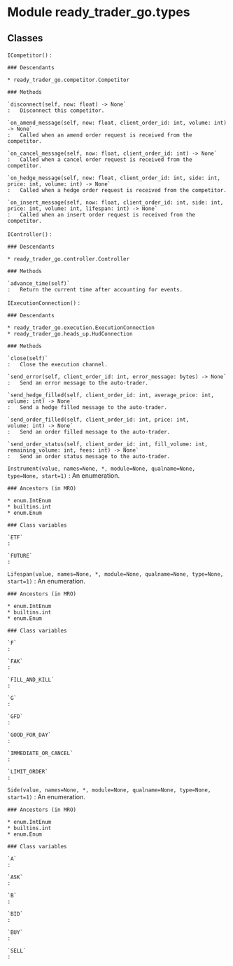Module ready_trader_go.types
============================

Classes
-------

`ICompetitor()`
:   

    ### Descendants

    * ready_trader_go.competitor.Competitor

    ### Methods

    `disconnect(self, now: float) ‑> None`
    :   Disconnect this competitor.

    `on_amend_message(self, now: float, client_order_id: int, volume: int) ‑> None`
    :   Called when an amend order request is received from the competitor.

    `on_cancel_message(self, now: float, client_order_id: int) ‑> None`
    :   Called when a cancel order request is received from the competitor.

    `on_hedge_message(self, now: float, client_order_id: int, side: int, price: int, volume: int) ‑> None`
    :   Called when a hedge order request is received from the competitor.

    `on_insert_message(self, now: float, client_order_id: int, side: int, price: int, volume: int, lifespan: int) ‑> None`
    :   Called when an insert order request is received from the competitor.

`IController()`
:   

    ### Descendants

    * ready_trader_go.controller.Controller

    ### Methods

    `advance_time(self)`
    :   Return the current time after accounting for events.

`IExecutionConnection()`
:   

    ### Descendants

    * ready_trader_go.execution.ExecutionConnection
    * ready_trader_go.heads_up.HudConnection

    ### Methods

    `close(self)`
    :   Close the execution channel.

    `send_error(self, client_order_id: int, error_message: bytes) ‑> None`
    :   Send an error message to the auto-trader.

    `send_hedge_filled(self, client_order_id: int, average_price: int, volume: int) ‑> None`
    :   Send a hedge filled message to the auto-trader.

    `send_order_filled(self, client_order_id: int, price: int, volume: int) ‑> None`
    :   Send an order filled message to the auto-trader.

    `send_order_status(self, client_order_id: int, fill_volume: int, remaining_volume: int, fees: int) ‑> None`
    :   Send an order status message to the auto-trader.

`Instrument(value, names=None, *, module=None, qualname=None, type=None, start=1)`
:   An enumeration.

    ### Ancestors (in MRO)

    * enum.IntEnum
    * builtins.int
    * enum.Enum

    ### Class variables

    `ETF`
    :

    `FUTURE`
    :

`Lifespan(value, names=None, *, module=None, qualname=None, type=None, start=1)`
:   An enumeration.

    ### Ancestors (in MRO)

    * enum.IntEnum
    * builtins.int
    * enum.Enum

    ### Class variables

    `F`
    :

    `FAK`
    :

    `FILL_AND_KILL`
    :

    `G`
    :

    `GFD`
    :

    `GOOD_FOR_DAY`
    :

    `IMMEDIATE_OR_CANCEL`
    :

    `LIMIT_ORDER`
    :

`Side(value, names=None, *, module=None, qualname=None, type=None, start=1)`
:   An enumeration.

    ### Ancestors (in MRO)

    * enum.IntEnum
    * builtins.int
    * enum.Enum

    ### Class variables

    `A`
    :

    `ASK`
    :

    `B`
    :

    `BID`
    :

    `BUY`
    :

    `SELL`
    :